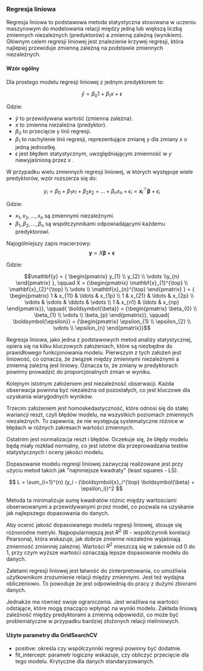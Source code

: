 ### Regresja liniowa

Regresja liniowa to podstawowa metoda statystyczna stosowana w uczeniu maszynowym do modelowania relacji między jedną lub większą liczbą zmiennych niezależnych (predyktorów) a zmienną zależną (wynikiem). Głównym celem regresji liniowej jest znalezienie krzywej regresji, która najlepiej przewiduje zmienną zależną na podstawie zmiennych niezależnych.

#### Wzór ogólny
Dla prostego modelu regresji liniowej z jednym predyktorem to:

$$
\hat y = \beta_0 1 + \beta_1 x + \epsilon
$$

Gdzie:
- $\hat y$ to przewidywana wartość (zmienna zależna).
- $x$ to zmienna niezależna (predyktor).
- $\beta_0$ to przecięcie y linii regresji.
- $\beta_1$ to nachylenie linii regresji, reprezentujące zmianę $y$ dla zmiany $x$ o jedną jednostkę.
- $\epsilon$ jest błędem statystycznym, uwzględniającym zmienność w $y$ niewyjaśnioną przez $x$ .

W przypadku wielu zmiennych regresji liniowej, w których występuje wiele predyktorów, wzór rozszerza się do:

$$
y_i = \beta_0 + \beta_1 x_1 + \beta_2 x_2 + \ldots + \beta_n x_n + \epsilon_i = \boldsymbol{x}_i^{\top} \boldsymbol{\beta} + \epsilon_i
$$

Gdzie:
- $x_1, x_2, \ldots, x_n$ są zmiennymi niezależnymi.
- $\beta_1, \beta_2, \ldots, \beta_n$ są współczynnikami odpowiadającymi każdemu predyktorowi.

Najogólniejszy zapis macierzowy:
$$
\mathbf{y} = X {\boldsymbol{\beta}} + {\boldsymbol{\epsilon}}
$$

Gdzie:
```math
\mathbf{y} = { \begin{pmatrix} y_{1} \\ y_{2} \\ \vdots \\y_{n} \end{pmatrix} }, \qquad X = {\begin{pmatrix} \mathbf{x}_{1}^{\top} \\ \mathbf{x}_{2}^{\top} \\ \vdots \\ \mathbf{x}_{n}^{\top} \end{pmatrix} } = { \begin{pmatrix} 1 & x_{11} & \ldots & x_{1p} \\ 1 & x_{21} & \ldots & x_{2p} \\ \vdots & \vdots & \ddots & \vdots \\ 1 & x_{n1} & \ldots & x_{np} \end{pmatrix}}, \qquad{ \boldsymbol{\beta}} = {\begin{pmatrix} \beta_{0} \\ \beta_{1} \\ \vdots \\ \beta_{p} \end{pmatrix}}, \qquad{ \boldsymbol{\epsilon}} = {\begin{pmatrix} \epsilon_{1} \\ \epsilon_{2} \\ \vdots \\ \epsilon_{n} \end{pmatrix}}
```

Regresja liniowa, jako jedna z podstawowych metod analizy statystycznej, opiera się na kilku kluczowych założeniach, które są niezbędne do prawidłowego funkcjonowania modelu. Pierwszym z tych założeń jest liniowość, co oznacza, że związek między zmiennymi niezależnymi a zmienną zależną jest liniowy. Oznacza to, że zmiany w predyktorach powinny prowadzić do proporcjonalnych zmian w wyniku.

Kolejnym istotnym założeniem jest niezależność obserwacji. Każda obserwacja powinna być niezależna od pozostałych, co jest kluczowe dla uzyskania wiarygodnych wyników. 

Trzecim założeniem jest homoskedastyczność, które odnosi się do stałej wariancji reszt, czyli błędów modelu, na wszystkich poziomach zmiennych niezależnych. To zapewnia, że nie występują systematyczne różnice w błędach w różnych zakresach wartości zmiennych.

Ostatnim jest normalizacja reszt i błędów. Oczekuje się, że błędy modelu będą miały rozkład normalny, co jest istotne dla przeprowadzania testów statystycznych i oceny jakości modelu.

Dopasowanie modelu regresji liniowej zazwyczaj realizowane jest przy użyciu metod takich jak "najmniejsze kwadraty" (least squares - LS).

$$
L = \sum_{i=1}^{n} (y_i - (\boldsymbol{x}_i^{\top} \boldsymbol{\beta} + \epsilon_i))^2 
$$

Metoda ta minimalizuje sumę kwadratów różnic między wartościami obserwowanymi a przewidywanymi przez model, co pozwala na uzyskanie jak najlepszego dopasowania do danych.

Aby ocenić jakość dopasowanego modelu regresji liniowej, stosuje się różnorodne metryki. Najpopularniejszą jest $R^2$ (R - współczynnik korelacji Pearsona), która wskazuje, jak dobrze zmienne niezależne wyjaśniają zmienność zmiennej zależnej. Wartości $R^2$ mieszczą się w zakresie od 0 do 1, przy czym wyższe wartości oznaczają lepsze dopasowanie modelu do danych. 

Zaletami regresji liniowej jest łatwość do zinterpretowania, co umożliwia użytkownikom zrozumienie relacji między zmiennymi. Jest też wydajna obliczeniowo. To powoduje że jest odpowiednią do pracy z dużymi zbiorami danych.

Jednakże ma również swoje ograniczenia. Jest wrażliwa na wartości odstające, które mogą znacząco wpłynąć na wyniki modelu. Zakłada liniową zależność między predyktorami a zmienną odpowiedzi, co może być problematyczne w przypadku bardziej złożonych relacji nieliniowych.

#### Użyte parametry dla GridSearchCV

- positive: określa czy współczynniki regresji powinny być dodatnie. 
- fit_intercept: parametr logiczny wskazuje, czy obliczyć przecięcie dla tego modelu. Krytyczne dla danych standaryzowanych. 
